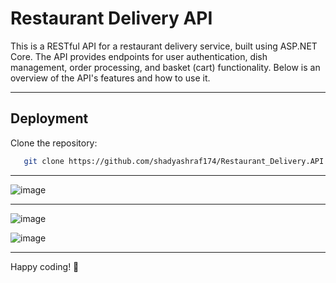 # Restaurant Delivery API

This is a RESTful API for a restaurant delivery service, built using ASP.NET Core. The API provides endpoints for user authentication, dish management, order processing, and basket (cart) functionality. Below is an overview of the API's features and how to use it.

---

## Deployment
Clone the repository:
```bash
   git clone https://github.com/shadyashraf174/Restaurant_Delivery.API.git
   ```
---
![image](https://github.com/user-attachments/assets/894e0e13-9860-4205-b778-1a5bec12a2ee)

---
![image](https://github.com/user-attachments/assets/4a631854-c2e5-415b-bdd2-3dc359054aa0)


![image](https://github.com/user-attachments/assets/df7e60d8-81a2-4825-a246-3c506a8d7fdf)

---

Happy coding! 🚀
